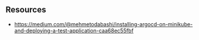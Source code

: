 



## Resources

 - https://medium.com/@mehmetodabashi/installing-argocd-on-minikube-and-deploying-a-test-application-caa68ec55fbf